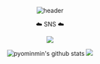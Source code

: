  <div align="center">


![header](https://capsule-render.vercel.app/api?type=transparent&color=black&height=300&section=header&&fontAlignY=45&fontSize=90&&animation=desc=Hello,%20I'm%20Min)
 

 

 
 ☁️ SNS ☁️

 
 <a href="https://www.instagram.com/myopingu_/" target="_blank"><img src="https://img.shields.io/badge/instagram-E4405F?style=flat-square&logo=instagram&logoColor=white"/></a>


![pyominmin's github stats](https://github-readme-stats.vercel.app/api?username=pyominmin&show_icons=true) <img src="http://mazandi.herokuapp.com/api?handle={pyominmin}&theme=cold"/>
 

</div>

